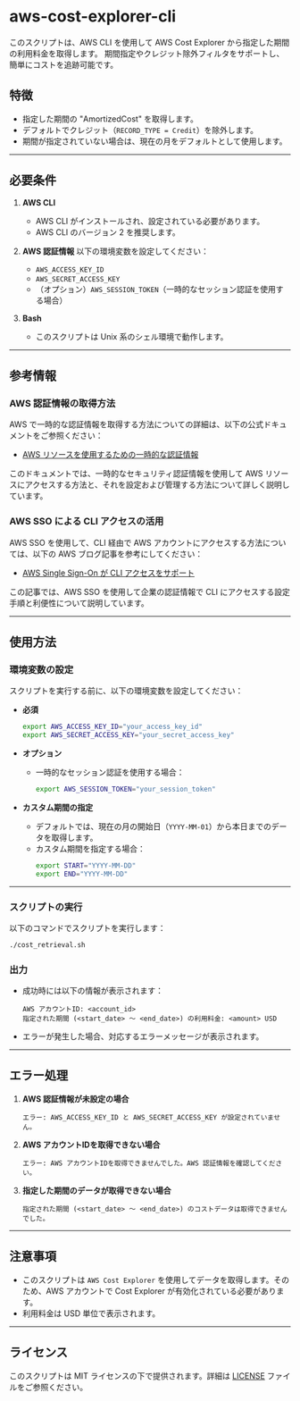 # aws-cost-explorer-cli
このスクリプトは、AWS CLI を使用して AWS Cost Explorer から指定した期間の利用料金を取得します。
期間指定やクレジット除外フィルタをサポートし、簡単にコストを追跡可能です。

## 特徴
- 指定した期間の "AmortizedCost" を取得します。
- デフォルトでクレジット（`RECORD_TYPE = Credit`）を除外します。
- 期間が指定されていない場合は、現在の月をデフォルトとして使用します。

---

## 必要条件

1. **AWS CLI**
   - AWS CLI がインストールされ、設定されている必要があります。
   - AWS CLI のバージョン 2 を推奨します。

2. **AWS 認証情報**
   以下の環境変数を設定してください：
   - `AWS_ACCESS_KEY_ID`
   - `AWS_SECRET_ACCESS_KEY`
   - （オプション）`AWS_SESSION_TOKEN`（一時的なセッション認証を使用する場合）

3. **Bash**
   - このスクリプトは Unix 系のシェル環境で動作します。

---

## 参考情報

### AWS 認証情報の取得方法
AWS で一時的な認証情報を取得する方法についての詳細は、以下の公式ドキュメントをご参照ください：
- [AWS リソースを使用するための一時的な認証情報](https://docs.aws.amazon.com/ja_jp/IAM/latest/UserGuide/id_credentials_temp_use-resources.html)

このドキュメントでは、一時的なセキュリティ認証情報を使用して AWS リソースにアクセスする方法と、それを設定および管理する方法について詳しく説明しています。

### AWS SSO による CLI アクセスの活用
AWS SSO を使用して、CLI 経由で AWS アカウントにアクセスする方法については、以下の AWS ブログ記事を参考にしてください：
- [AWS Single Sign-On が CLI アクセスをサポート](https://aws.amazon.com/jp/blogs/news/aws-single-sign-on-now-enables-command-line-interface-access-for-aws-accounts-using-corporate-credentials/)

この記事では、AWS SSO を使用して企業の認証情報で CLI にアクセスする設定手順と利便性について説明しています。

---

## 使用方法

### 環境変数の設定

スクリプトを実行する前に、以下の環境変数を設定してください：

- **必須**
  ```bash
  export AWS_ACCESS_KEY_ID="your_access_key_id"
  export AWS_SECRET_ACCESS_KEY="your_secret_access_key"
  ```

- **オプション**
  - 一時的なセッション認証を使用する場合：
    ```bash
    export AWS_SESSION_TOKEN="your_session_token"
    ```

- **カスタム期間の指定**
  - デフォルトでは、現在の月の開始日（`YYYY-MM-01`）から本日までのデータを取得します。
  - カスタム期間を指定する場合：
    ```bash
    export START="YYYY-MM-DD"
    export END="YYYY-MM-DD"
    ```

---

### スクリプトの実行

以下のコマンドでスクリプトを実行します：

```bash
./cost_retrieval.sh
```

### 出力
- 成功時には以下の情報が表示されます：
  ```
  AWS アカウントID: <account_id>
  指定された期間 (<start_date> ～ <end_date>) の利用料金: <amount> USD
  ```

- エラーが発生した場合、対応するエラーメッセージが表示されます。

---

## エラー処理

1. **AWS 認証情報が未設定の場合**
   ```
   エラー: AWS_ACCESS_KEY_ID と AWS_SECRET_ACCESS_KEY が設定されていません。
   ```

2. **AWS アカウントIDを取得できない場合**
   ```
   エラー: AWS アカウントIDを取得できませんでした。AWS 認証情報を確認してください。
   ```

3. **指定した期間のデータが取得できない場合**
   ```
   指定された期間 (<start_date> ～ <end_date>) のコストデータは取得できませんでした。
   ```

---

## 注意事項
- このスクリプトは `AWS Cost Explorer` を使用してデータを取得します。そのため、AWS アカウントで Cost Explorer が有効化されている必要があります。
- 利用料金は USD 単位で表示されます。

---

## ライセンス
このスクリプトは MIT ライセンスの下で提供されます。詳細は [LICENSE](LICENSE) ファイルをご参照ください。